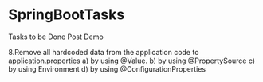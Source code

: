 # SpringBootTasks
Tasks to be Done Post Demo

8.Remove all hardcoded data from the application code to application.properties a) by using @Value. b) by using @PropertySource c) by using Environment d) by using @ConfigurationProperties
